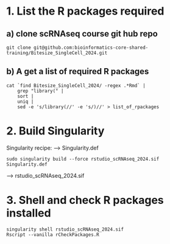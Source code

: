 # 1. List the R packages required

## a) clone scRNAseq course git hub repo

```
git clone git@github.com:bioinformatics-core-shared-training/Bitesize_SingleCell_2024.git
```

## b) A get a list of required R packages

```
cat `find Bitesize_SingleCell_2024/ -regex .*Rmd` | 
    grep "library(" | 
    sort | 
    uniq | 
    sed -e 's/library(//' -e 's/)//' > list_of_rpackages
```

# 2. Build Singularity

Singularity recipe:
--> Singularity.def

```
sudo singularity build --force rstudio_scRNAseq_2024.sif Singularity.def
```
--> rstudio_scRNAseq_2024.sif

# 3. Shell and check R packages installed

```
singularity shell rstudio_scRNAseq_2024.sif
Rscript --vanilla rCheckPackages.R
```

